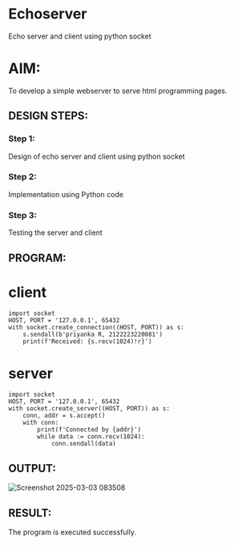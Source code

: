 # Echoserver
Echo server and client using python socket

# AIM:

To develop a simple webserver to serve html programming pages.

## DESIGN STEPS:

### Step 1:

Design of echo server and client using python socket

### Step 2:

Implementation using Python code

### Step 3:

Testing the server and client 

## PROGRAM:
# client
```
import socket
HOST, PORT = '127.0.0.1', 65432
with socket.create_connection((HOST, PORT)) as s:
    s.sendall(b'priyanka R, 2122223220081')
    print(f'Received: {s.recv(1024)!r}')
```
# server
```
import socket
HOST, PORT = '127.0.0.1', 65432
with socket.create_server((HOST, PORT)) as s:
    conn, addr = s.accept()
    with conn:
        print(f'Connected by {addr}')
        while data := conn.recv(1024):
            conn.sendall(data)
```
## OUTPUT:
![Screenshot 2025-03-03 083508](https://github.com/user-attachments/assets/a5586a78-e304-4f1d-b842-799c4a4d9224)

## RESULT:
The program is executed successfully.
